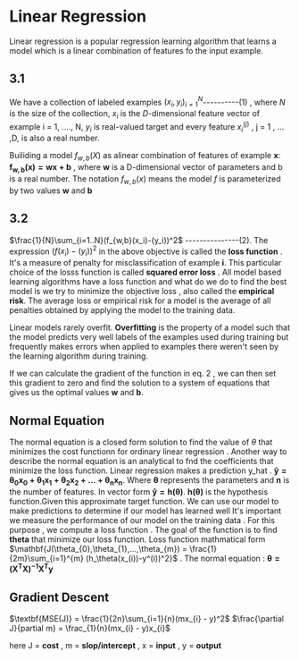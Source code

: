 # Linear Regression

Linear regression is a popular regression learning algorithm that learns a model which is a linear combination of features fo the input example.

## 3.1

We have a collection of labeled examples ${(x_i , y_i)}_{i=1}^{N}$----------(1) , where $N$ is the size of the collection, ${x_i}$ is the $D$-dimensional
feature vector of example i = 1, ...., N, ${y_i}$ is real-valued target and every feature ${x_i}^{(j)}$ , j = 1 , ... ,D, is also a real
number.

Builiding a model $f_{w,b}(X)$ as alinear combination of features of example $\mathbf{x}$: $\mathbf{f_{w,b}(x) = wx + b}$ , where $\mathbf{w}$ is
a D-dimensional vector of parameters and b is  a real number. The notation $f_{w,b}(x)$ means the model $f$ is parameterized by two values
$\mathbf{w}$ and $\mathbf{b}$

## 3.2
$\frac{1}{N}\sum_{i=1..N}(f_{w,b}(x_i)-(y_i))^2$ ---------------(2).
The expression $(f(x_i) - (y_i))^2$ in the above objective is called the $\textbf{loss function}$ . It's a measure of penalty for misclassification of
example $\mathbf{i}$. This particular choice of the losss function is called $\textbf{squared error loss}$ . All model based learning algorithms
have a loss function and what do we do to find the best model is we try to minimize the objective loss , also called the $\textbf{empirical risk}$.
The average loss or empirical risk for a model is the average of all penalties obtained by applying the model to the training data.

Linear models rarely overfit. $\textbf{Overfitting}$ is the property of a model such that the model predicts very well labels of the examples used
during training but frequently makes errors when applied to examples there weren't seen by the learning algorithm during training.

If we can calculate the gradient of the function in eq. 2 , we can then set this gradient to zero and find the solution to a system of equations that
gives us the optimal values $\mathbf{w}$ and $\mathbf{b}$.

## Normal Equation

The normal equation is a closed form solution to find the value of $\theta$ that minimizes the cost functionn for ordinary linear
regression . Another way to describe the normal equation is an analytical to fnd the coefficients that minimize the loss
function. Linear regression makes a prediction y_hat . $\mathbf{\hat{y} = \theta_{0}x_{0} + \theta_{1}x_{1} + \theta_{2}x_{2} +...+\theta_{n}x_{n}}$.
Where $\mathbf{\theta}$ represents the parameters and $\mathbf{n}$ is the number of features. In vector form $\mathbf{\hat{y}= h(\theta)}$.
$\mathbf{h(\theta)}$ is the hypothesis function.Given this approximate target function. We can use our model to make predictions to determine if our model has learned well
It's important we measure the performance of our model on the training data . For this purpose , we compute a loss function . The goal of the function
is to find $\mathbf{theta}$ that minimize our loss function. Loss function mathmatical form $\mathbf{J(\theta_{0},\theta_{1},...,\theta_{m}) = \frac{1}{2m}\sum_{i=1}^{m}
(h_\theta(x_(i))-y^(i))^2}$  . The  normal equation : $\mathbf{\theta = (X^{T}X)^{-1}X^{T}y}$

## Gradient Descent

$\textbf{MSE(J)} = \frac{1}{2n}\sum_{i=1}{n}(mx_{i} - y)^2$
$\frac{\partial J}{partial m} = \frac_{1}{n}(mx_{i} - y)x_{i}$

here J = $\textbf{cost}$ , m = $\textbf{slop/intercept}$ , x = $\textbf{input}$ , y = $\textbf{output}$
